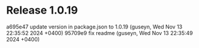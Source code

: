 # Release 1.0.19

a695e47 update version in package.json to 1.0.19 (guseyn, Wed Nov 13 22:35:52 2024 +0400)
95709e9 fix readme (guseyn, Wed Nov 13 22:35:49 2024 +0400)
